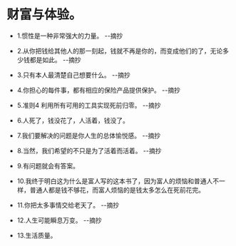 # 财富与体验。

- 1.惯性是一种非常强大的力量。 --摘抄

- 2.从你把钱给其他人的那一刻起，钱就不再是你的，而变成他们的了，无论多少钱都是如此。 --摘抄

- 3.只有本人最清楚自己想要什么。 --摘抄

- 4.你担心的每件事，都有相应的保险产品提供保护。 --摘抄

- 5.准则4 利用所有可用的工具实现死前归零。 --摘抄

- 6.人死了，钱没花了，人活着，钱没了。

- 7.我们要解决的问题是你人生的总体愉悦感。 --摘抄

- 8.当然，我们希望的不只是为了活着而活着。 --摘抄

- 9.有问题就会有答案。

- 10.我终于明白这为什么是富人写的这本书了，因为富人的烦恼和普通人不一样，普通人都是钱不够花，而富人烦恼的是钱太多怎么在死前花完。

- 11.你把太多事情交给老天了。 --摘抄

- 12.人生可能瞬息万变。 --摘抄

- 13.生活质量。
